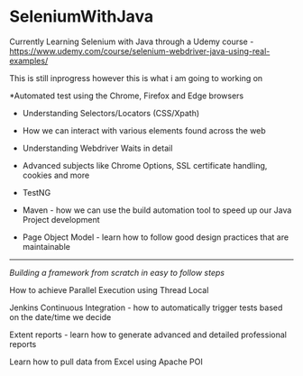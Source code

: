 # SeleniumWithJava
Currently Learning Selenium with Java through a Udemy course - https://www.udemy.com/course/selenium-webdriver-java-using-real-examples/

This is still inprogress however this is what i am going to working on



*Automated test using the Chrome, Firefox and Edge browsers

- Understanding Selectors/Locators (CSS/Xpath)

- How we can interact with various elements found across the web

- Understanding Webdriver Waits in detail

- Advanced subjects like Chrome Options, SSL certificate handling, cookies and more

- TestNG

- Maven - how we can use the build automation tool to speed up our Java Project development

- Page Object Model - learn how to follow good design practices that are maintainable


------------------------------------------------------------------------------------------------

*Building a framework from scratch in easy to follow steps*

How to achieve Parallel Execution using Thread Local

Jenkins Continuous Integration - how to automatically trigger tests based on the date/time we decide

Extent reports - learn how to generate advanced and detailed professional reports

Learn how to pull data from Excel using Apache POI
